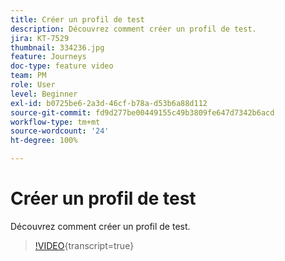 ```yaml
---
title: Créer un profil de test
description: Découvrez comment créer un profil de test.
jira: KT-7529
thumbnail: 334236.jpg
feature: Journeys
doc-type: feature video
team: PM
role: User
level: Beginner
exl-id: b0725be6-2a3d-46cf-b78a-d53b6a88d112
source-git-commit: fd9d277be00449155c49b3809fe647d7342b6acd
workflow-type: tm+mt
source-wordcount: '24'
ht-degree: 100%

---
```


# Créer un profil de test

Découvrez comment créer un profil de test.

>[!VIDEO](https://video.tv.adobe.com/v/334236?quality=12&learn=on){transcript=true}
